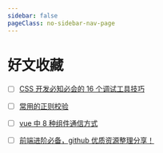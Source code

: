 ```yaml
---
sidebar: false
pageClass: no-sidebar-nav-page
---
```


# 好文收藏

- [ ] [CSS 开发必知必会的 16 个调试工具技巧](https://juejin.im/post/5d39d27cf265da1bc14b6f47)

- [ ] [常用的正则校验](https://juejin.im/post/5c4fb1e26fb9a04a08221354)

- [ ] [vue 中 8 种组件通信方式](https://juejin.im/post/5d267dcdf265da1b957081a3)

- [ ] [前端进阶必备，github 优质资源整理分享！](https://juejin.im/post/5d3edad9f265da03a652f133)
